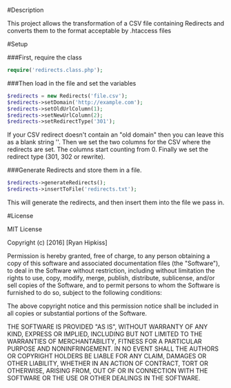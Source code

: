 #Description

This project allows the transformation of a CSV file containing Redirects and converts them to the format acceptable by .htaccess files

#Setup

###First, require the class

```php
require('redirects.class.php');
```

###Then load in the file and set the variables

```php
$redirects = new Redirects('file.csv');
$redirects->setDomain('http://example.com');
$redirects->setOldUrlColumn(1);
$redirects->setNewUrlColumn(2);
$redirects->setRedirectType('301');
```

If your CSV redirect doesn't contain an "old domain" then you can leave this as a blank string ''. Then we set the two columns for the CSV where the redirects are set. The columns start counting from 0. Finally we set the redirect type (301, 302 or rewrite).

###Generate Redirects and store them in a file.

```php
$redirects->generateRedirects();
$redirects->insertToFile('redirects.txt');
```

This will generate the redirects, and then insert them into the file we pass in.

#License

MIT License

Copyright (c) [2016] [Ryan Hipkiss]

Permission is hereby granted, free of charge, to any person obtaining a copy
of this software and associated documentation files (the "Software"), to deal
in the Software without restriction, including without limitation the rights
to use, copy, modify, merge, publish, distribute, sublicense, and/or sell
copies of the Software, and to permit persons to whom the Software is
furnished to do so, subject to the following conditions:

The above copyright notice and this permission notice shall be included in all
copies or substantial portions of the Software.

THE SOFTWARE IS PROVIDED "AS IS", WITHOUT WARRANTY OF ANY KIND, EXPRESS OR
IMPLIED, INCLUDING BUT NOT LIMITED TO THE WARRANTIES OF MERCHANTABILITY,
FITNESS FOR A PARTICULAR PURPOSE AND NONINFRINGEMENT. IN NO EVENT SHALL THE
AUTHORS OR COPYRIGHT HOLDERS BE LIABLE FOR ANY CLAIM, DAMAGES OR OTHER
LIABILITY, WHETHER IN AN ACTION OF CONTRACT, TORT OR OTHERWISE, ARISING FROM,
OUT OF OR IN CONNECTION WITH THE SOFTWARE OR THE USE OR OTHER DEALINGS IN THE
SOFTWARE.

